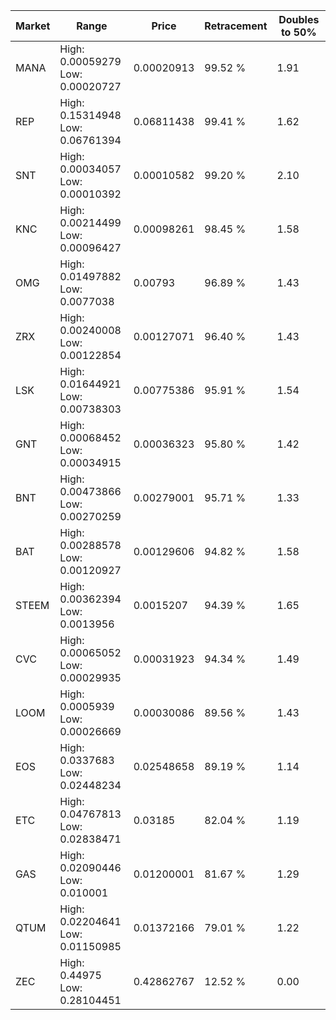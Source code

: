 | Market | Range | Price| Retracement | Doubles to 50% |
| --- | --- | --- | --- | --- |
| MANA | High: 0.00059279<br />Low: 0.00020727 | 0.00020913 | 99.52 % | 1.91 |
| REP | High: 0.15314948<br />Low: 0.06761394 | 0.06811438 | 99.41 % | 1.62 |
| SNT | High: 0.00034057<br />Low: 0.00010392 | 0.00010582 | 99.20 % | 2.10 |
| KNC | High: 0.00214499<br />Low: 0.00096427 | 0.00098261 | 98.45 % | 1.58 |
| OMG | High: 0.01497882<br />Low: 0.0077038 | 0.00793 | 96.89 % | 1.43 |
| ZRX | High: 0.00240008<br />Low: 0.00122854 | 0.00127071 | 96.40 % | 1.43 |
| LSK | High: 0.01644921<br />Low: 0.00738303 | 0.00775386 | 95.91 % | 1.54 |
| GNT | High: 0.00068452<br />Low: 0.00034915 | 0.00036323 | 95.80 % | 1.42 |
| BNT | High: 0.00473866<br />Low: 0.00270259 | 0.00279001 | 95.71 % | 1.33 |
| BAT | High: 0.00288578<br />Low: 0.00120927 | 0.00129606 | 94.82 % | 1.58 |
| STEEM | High: 0.00362394<br />Low: 0.0013956 | 0.0015207 | 94.39 % | 1.65 |
| CVC | High: 0.00065052<br />Low: 0.00029935 | 0.00031923 | 94.34 % | 1.49 |
| LOOM | High: 0.0005939<br />Low: 0.00026669 | 0.00030086 | 89.56 % | 1.43 |
| EOS | High: 0.0337683<br />Low: 0.02448234 | 0.02548658 | 89.19 % | 1.14 |
| ETC | High: 0.04767813<br />Low: 0.02838471 | 0.03185 | 82.04 % | 1.19 |
| GAS | High: 0.02090446<br />Low: 0.010001 | 0.01200001 | 81.67 % | 1.29 |
| QTUM | High: 0.02204641<br />Low: 0.01150985 | 0.01372166 | 79.01 % | 1.22 |
| ZEC | High: 0.44975<br />Low: 0.28104451 | 0.42862767 | 12.52 % | 0.00 |
